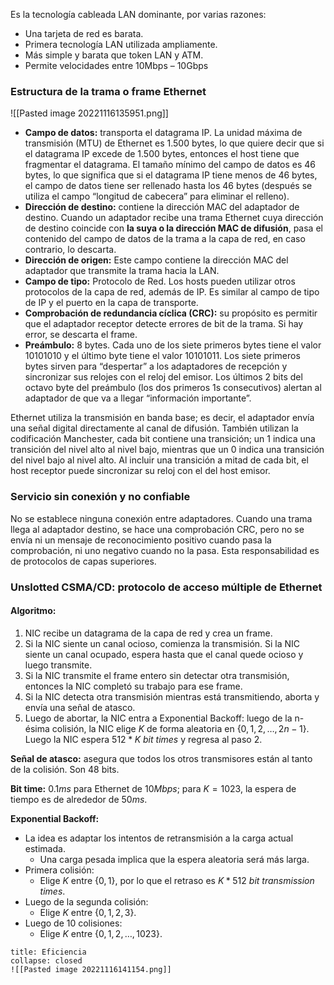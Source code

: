 Es la tecnología cableada LAN dominante, por varias razones:
- Una tarjeta de red es barata.
- Primera tecnología LAN utilizada ampliamente.
- Más simple y barata que token LAN y ATM.
- Permite velocidades entre 10Mbps – 10Gbps
 
### Estructura de la trama o frame Ethernet

![[Pasted image 20221116135951.png]]

- **Campo de datos:** transporta el datagrama IP. La unidad máxima de transmisión (MTU) de Ethernet es 1.500 bytes, lo que quiere decir que si el datagrama IP excede de 1.500 bytes, entonces el host tiene que fragmentar el datagrama. El tamaño mínimo del campo de datos es 46 bytes, lo que significa que si el datagrama IP tiene menos de 46 bytes, el campo de datos tiene ser rellenado hasta los 46 bytes (después se utiliza el campo “longitud de cabecera” para eliminar el relleno).
- **Dirección de destino:** contiene la dirección MAC del adaptador de destino. Cuando un adaptador recibe una trama Ethernet cuya dirección de destino coincide con **la suya o la dirección MAC de difusión**, pasa el contenido del campo de datos de la trama a la capa de red, en caso contrario, lo descarta.
- **Dirección de origen:** Este campo contiene la dirección MAC del adaptador que transmite la trama hacia la LAN. 
- **Campo de tipo:** Protocolo de Red. Los hosts pueden utilizar otros protocolos de la capa de red, además de IP. Es similar al campo de tipo de IP y el puerto en la capa de transporte.
- **Comprobación de redundancia cíclica (CRC):**  su propósito es permitir que el adaptador receptor detecte errores de bit de la trama. Si hay error, se descarta el frame.
- **Preámbulo:**  8 bytes. Cada uno de los siete primeros bytes tiene el valor 10101010 y el último byte tiene el valor 10101011. Los siete primeros bytes sirven para “despertar” a los adaptadores de recepción y sincronizar sus relojes con el reloj del emisor. Los últimos 2 bits del octavo byte del preámbulo (los dos primeros 1s consecutivos) alertan al adaptador de que va a llegar “información importante”.

Ethernet utiliza la transmisión en banda base; es decir, el adaptador envía una señal digital directamente al canal de difusión. También utilizan la codificación Manchester, cada bit contiene una transición; un 1 indica una transición del nivel alto al nivel bajo, mientras que un 0 indica una transición del nivel bajo al nivel alto. Al incluir una transición a mitad de cada bit, el host receptor puede sincronizar su reloj con el del host emisor.


### Servicio sin conexión y no confiable

No se establece ninguna conexión entre adaptadores. Cuando una trama llega al adaptador destino, se hace una comprobación CRC, pero no se envía ni un mensaje de reconocimiento positivo cuando pasa la comprobación, ni uno negativo cuando no la pasa.
Esta responsabilidad es de protocolos de capas superiores.

### Unslotted CSMA/CD: protocolo de acceso múltiple de Ethernet

#### Algoritmo: 
1. NIC recibe un datagrama de la capa de red y crea un frame. 
2. Si la NIC siente un canal ocioso, comienza la transmisión. Si la NIC siente un canal ocupado, espera hasta que el canal quede ocioso y luego transmite. 
3. Si la NIC transmite el frame entero sin detectar otra transmisión, entonces la NIC completó su trabajo para ese frame. 
4. Si la NIC detecta otra transmisión mientras está transmitiendo, aborta y envía una señal de atasco. 
5. Luego de abortar, la NIC entra a Exponential Backoff: luego de la n-ésima colisión, la NIC elige $K$ de forma aleatoria en $\{0,1,2, … , 2n - 1\}$. Luego la NIC espera $512 * K$ $bit$ $times$ y regresa al paso 2.

**Señal de atasco:** asegura que todos los otros transmisores están al tanto de la colisión. Son 48 bits.

**Bit time:** $0.1 ms$ para Ethernet de $10Mbps$; para $K=1023$, la espera de tiempo es de alrededor de $50ms$.

**Exponential Backoff:** 
- La idea es adaptar los intentos de retransmisión a la carga actual estimada.
	- Una carga pesada implica que la espera aleatoria será más larga.
- Primera colisión:
	- Elige $K$ entre $\{0,1\}$, por lo que el retraso es $K*512$ $bit$ $transmission$ $times$.
- Luego de la segunda colisión:
	- Elige $K$ entre $\{0,1,2,3\}$.
- Luego de 10 colisiones:
	- Elige $K$ entre $\{0,1,2, … ,1023\}$.

```ad-note
title: Eficiencia
collapse: closed
![[Pasted image 20221116141154.png]]
```


